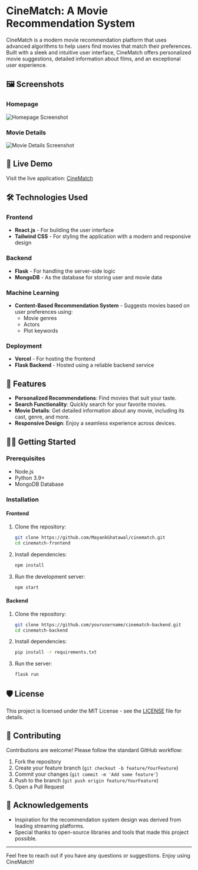 # CineMatch: A Movie Recommendation System

CineMatch is a modern movie recommendation platform that uses advanced algorithms to help users find movies that match their preferences. Built with a sleek and intuitive user interface, CineMatch offers personalized movie suggestions, detailed information about films, and an exceptional user experience.

## 🖼️ Screenshots

### Homepage
![Homepage Screenshot](https://github.com/MayankGhatawal/CineMatch/blob/master/public/Screenshot%202024-12-13%20120749.png?raw=true)

### Movie Details
![Movie Details Screenshot](https://github.com/MayankGhatawal/CineMatch/blob/master/public/Screenshot%202024-12-13%20121320.png?raw=true)

## 🚀 Live Demo

Visit the live application: [CineMatch](https://cine-match-two.vercel.app/)

## 🛠️ Technologies Used

### Frontend
- **React.js** - For building the user interface
- **Tailwind CSS** - For styling the application with a modern and responsive design

### Backend
- **Flask** - For handling the server-side logic
- **MongoDB** - As the database for storing user and movie data

### Machine Learning
- **Content-Based Recommendation System** - Suggests movies based on user preferences using:
  - Movie genres
  - Actors
  - Plot keywords

### Deployment
- **Vercel** - For hosting the frontend
- **Flask Backend** - Hosted using a reliable backend service

## 📜 Features

- **Personalized Recommendations**: Find movies that suit your taste.
- **Search Functionality**: Quickly search for your favorite movies.
- **Movie Details**: Get detailed information about any movie, including its cast, genre, and more.
- **Responsive Design**: Enjoy a seamless experience across devices.

## 🧑‍💻 Getting Started

### Prerequisites
- Node.js
- Python 3.9+
- MongoDB Database

### Installation

#### Frontend
1. Clone the repository:
   ```bash
   git clone https://github.com/MayankGhatawal/cinematch.git
   cd cinematch-frontend
   ```
2. Install dependencies:
   ```bash
   npm install
   ```
3. Run the development server:
   ```bash
   npm start
   ```

#### Backend
1. Clone the repository:
   ```bash
   git clone https://github.com/yourusername/cinematch-backend.git
   cd cinematch-backend
   ```
2. Install dependencies:
   ```bash
   pip install -r requirements.txt
   ```
3. Run the server:
   ```bash
   flask run
   ```

## 🛡️ License

This project is licensed under the MIT License - see the [LICENSE](LICENSE) file for details.

## 🤝 Contributing

Contributions are welcome! Please follow the standard GitHub workflow:
1. Fork the repository
2. Create your feature branch (`git checkout -b feature/YourFeature`)
3. Commit your changes (`git commit -m 'Add some feature'`)
4. Push to the branch (`git push origin feature/YourFeature`)
5. Open a Pull Request

## 🙌 Acknowledgements

- Inspiration for the recommendation system design was derived from leading streaming platforms.
- Special thanks to open-source libraries and tools that made this project possible.

---

Feel free to reach out if you have any questions or suggestions. Enjoy using CineMatch!
